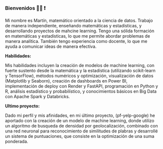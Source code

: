 ### Bienvenidos  🧑‍💻 ❗

Mi nombre es Martín, matemático orientado a la ciencia de datos. Trabajo de manera independiente, enseñando matemáticas y estadísticas, y desarrollando proyectos de mahcine learning. Tengo una sólida formación en matemáticas y estadísticas, lo que me permite abordar problemas de manera analítica. También tengo experiencia como docente, lo que me ayuda a comunicar ideas de manera efectiva.

**Habilidades:**

Mis habilidades incluyen la creación de modelos de machine learning, con fuerte sustento desde la matemática y la estadística (utilizando scikit-learn y TensorFlow), métodos numéricos y optimización, visualización de datos (Matplotlib y Seaborn), creación de dashboards en Power BI, implementación de deploy con Render y FastAPI, programación en Python y R, análisis estadístico y probabilístico, y conocimientos básicos en Big Data con Apache Spark y Databricks.

**Ultimo proyecto:**

Dado mi perfil y mis afinidades, en mi último proyecto, (pf-yelp-google) he aportado con la creación de un modelo de machine learning, donde utilizo un algoritmo de busqueda de densidad por geolocalización, combinado con una red neuronal para reconocimiento de similitudes de plabras y desarrollé un sistema de puntuaciones, que consiste en la optimización de una suma ponderada.
